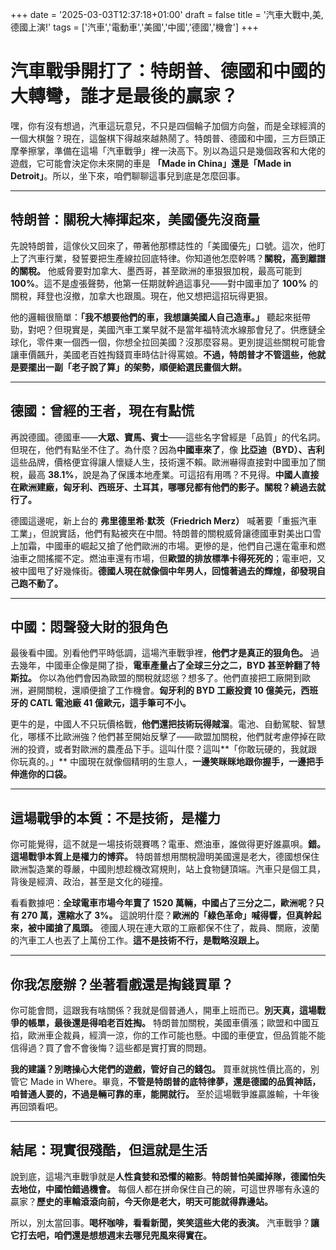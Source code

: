 +++
date = '2025-03-03T12:37:18+01:00'
draft = false
title = '汽車大戰中,美,德國上演!'
tags =  ['汽車','電動車','美國','中國','德國','機會']
+++


# **汽車戰爭開打了：特朗普、德國和中國的大轉彎，誰才是最後的贏家？**

嘿，你有沒有想過，汽車這玩意兒，不只是四個輪子加個方向盤，而是全球經濟的一個大棋盤？現在，這盤棋下得越來越熱鬧了。特朗普、德國和中國，三方巨頭正摩拳擦掌，準備在這場「汽車戰爭」裡一決高下。別以為這只是幾個政客和大佬的遊戲，它可能會決定你未來開的車是 **「Made in China」還是「Made in Detroit」**。所以，坐下來，咱們聊聊這事兒到底是怎麼回事。

---

## **特朗普：關稅大棒揮起來，美國優先沒商量**
先說特朗普，這傢伙又回來了，帶著他那標誌性的「美國優先」口號。這次，他盯上了汽車行業，發誓要把生產線拉回底特律。你知道他怎麼幹嗎？**關稅，高到離譜的關稅。** 他威脅要對加拿大、墨西哥，甚至歐洲的車狠狠加稅，最高可能到 **100%**。這不是虛張聲勢，他第一任期就幹過這事兒——對中國車加了 **100%** 的關稅，拜登也沒撤，加拿大也跟風。現在，他又想把這招玩得更狠。

他的邏輯很簡單：**「我不想要他們的車，我想讓美國人自己造車。」** 聽起來挺帶勁，對吧？但現實是，美國汽車工業早就不是當年福特流水線那會兒了。供應鏈全球化，零件東一個西一個，你想全拉回美國？沒那麼容易。更別提這些關稅可能會讓車價飆升，美國老百姓掏錢買車時估計得罵娘。**不過，特朗普才不管這些，他就是要擺出一副「老子說了算」的架勢，順便給選民畫個大餅。**

---

## **德國：曾經的王者，現在有點慌**
再說德國。德國車——**大眾、寶馬、賓士**——這些名字曾經是「品質」的代名詞。但現在，他們有點坐不住了。為什麼？因為**中國車來了**，像 **比亞迪（BYD）、吉利** 這些品牌，價格便宜得讓人懷疑人生，技術還不賴。歐洲嚇得直接對中國車加了關稅，最高 **38.1%**，說是為了保護本地產業。可這招有用嗎？不見得。**中國人直接在歐洲建廠，匈牙利、西班牙、土耳其，哪哪兒都有他們的影子。關稅？繞過去就行了。**

德國這邊呢，新上台的 **弗里德里希·默茨（Friedrich Merz）** 喊著要「重振汽車工業」，但說實話，他們有點被夾在中間。特朗普的關稅威脅讓德國車對美出口雪上加霜，中國車的崛起又搶了他們歐洲的市場。更慘的是，他們自己還在電車和燃油車之間搖擺不定。燃油車還有市場，但**歐盟的排放標準卡得死死的**；電車吧，又被中國甩了好幾條街。**德國人現在就像個中年男人，回憶著過去的輝煌，卻發現自己跑不動了。**

---

## **中國：悶聲發大財的狠角色**
最後看中國。別看他們平時低調，這場汽車戰爭裡，**他們才是真正的狠角色。** 過去幾年，中國車企像是開了掛，**電車產量占了全球三分之二，BYD 甚至幹翻了特斯拉。** 你以為他們會因為歐盟的關稅就認慫？想多了。他們直接把工廠開到歐洲，避開關稅，還順便搶了工作機會。**匈牙利的 BYD 工廠投資 10 億美元，西班牙的 CATL 電池廠 41 億歐元，這手筆可不小。**

更牛的是，中國人不只玩價格戰，**他們還把技術玩得賊溜**。電池、自動駕駛、智慧化，哪樣不比歐洲強？他們甚至開始反擊了——歐盟加關稅，他們就考慮停掉在歐洲的投資，或者對歐洲的農產品下手。這叫什麼？這叫**「你敢玩硬的，我就跟你玩真的。」** 中國現在就像個精明的生意人，**一邊笑眯眯地跟你握手，一邊把手伸進你的口袋。**

---

## **這場戰爭的本質：不是技術，是權力**
你可能覺得，這不就是一場技術競賽嗎？電車、燃油車，誰做得更好誰贏唄。**錯。這場戰爭本質上是權力的博弈。** 特朗普想用關稅證明美國還是老大，德國想保住歐洲製造業的尊嚴，中國則想趁機改寫規則，站上食物鏈頂端。汽車只是個工具，背後是經濟、政治，甚至是文化的碰撞。

看看數據吧：**全球電車市場今年賣了 1520 萬輛，中國占了三分之二，歐洲呢？只有 270 萬，還縮水了 3%。** 這說明什麼？**歐洲的「綠色革命」喊得響，但真幹起來，被中國搶了風頭。** 德國人現在連大眾的工廠都保不住了，裁員、關廠，波蘭的汽車工人也丟了上萬份工作。**這不是技術不行，是戰略沒跟上。**

---

## **你我怎麼辦？坐著看戲還是掏錢買單？**
你可能會問，這跟我有啥關係？我就是個普通人，開車上班而已。**別天真，這場戰爭的帳單，最後還是得咱老百姓掏。** 特朗普加關稅，美國車價漲；歐盟和中國互掐，歐洲車企裁員，經濟一涼，你的工作可能也懸。中國的車便宜，但品質能不能信得過？買了會不會後悔？這些都是實打實的問題。

**我的建議？別瞎操心大佬們的遊戲，管好自己的錢包。** 買車就挑性價比高的，別管它 Made in Where。畢竟，**不管是特朗普的底特律夢，還是德國的品質神話，咱普通人要的，不過是輛可靠的車，能開就行。** 至於這場戰爭誰贏誰輸，十年後再回頭看吧。

---

## **結尾：現實很殘酷，但這就是生活**
說到底，這場汽車戰爭就是**人性貪婪和恐懼的縮影**。**特朗普怕美國掉隊，德國怕失去地位，中國怕錯過機會。** 每個人都在拼命保住自己的碗，可這世界哪有永遠的贏家？**歷史的車輪滾滾向前，今天你是老大，明天可能就得靠邊站。**

所以，別太當回事。**喝杯咖啡，看看新聞，笑笑這些大佬的表演。** 汽車戰爭？**讓它打去吧，咱們還是想想週末去哪兒兜風來得實在。**
